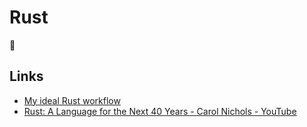 # Rust
🦀

## Links

* [My ideal Rust workflow](https://fasterthanli.me/articles/my-ideal-rust-workflow)
* [Rust: A Language for the Next 40 Years - Carol Nichols - YouTube](https://m.youtube.com/watch?v=A3AdN7U24iU&feature=youtu.be)